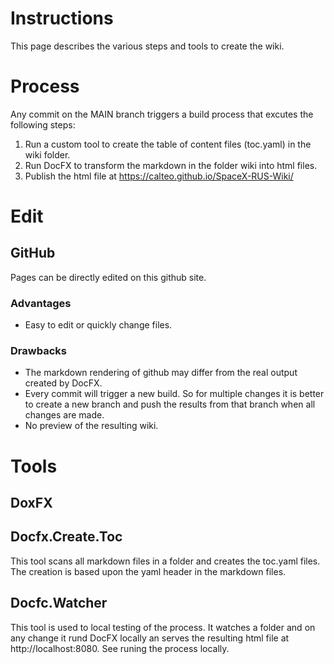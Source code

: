 # Instructions

This page describes the various steps and tools to create the wiki.

# Process

Any commit on the MAIN branch triggers a build process that excutes the following steps:
1. Run a custom tool to create the table of content files (toc.yaml) in the wiki folder.
2. Run DocFX to transform the markdown in the folder wiki into html files.
3. Publish the html file at https://calteo.github.io/SpaceX-RUS-Wiki/

# Edit

## GitHub

Pages can be directly edited on this github site. 

### Advantages
- Easy to edit or quickly change files.

### Drawbacks
- The markdown rendering of github may differ from the real output created by DocFX.
- Every commit will trigger a new build. So for multiple changes it is better to create a new branch and push the results from that branch when all changes are made.
- No preview of the resulting wiki.

# Tools

## DoxFX

## Docfx.Create.Toc

This tool  scans all markdown files in a folder and creates the toc.yaml files. The creation is based upon the yaml header in the markdown files.

## Docfc.Watcher

This tool is used to local testing of the process. It watches a folder and on any change it rund DocFX locally an serves the resulting html file at http://localhost:8080. 
See runing the process locally.


